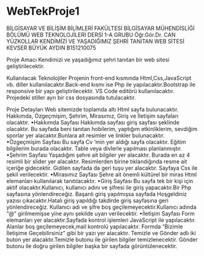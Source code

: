 # WebTekProje1
BİLGİSAYAR VE BİLİŞİM BİLİMLERİ FAKÜLTESİ 
BİLGİSAYAR MÜHENDİSLİĞİ BÖLÜMÜ
WEB TEKNOLOJİLERİ DERSİ
1-A GRUBU
Öğr.Gör.Dr. CAN YÜZKOLLAR
KENDİMİZİ VE YAŞADIĞIMIZ ŞEHRİ TANITAN WEB SİTESİ
KEVSER BÜYÜK AYDIN
B151210075



Proje Amacı
Kendimizi ve yaşadığımız şehri tanıtan bir web sitesi geliştirilecektir.

Kullanılacak Teknolojiler
Projenin front-end kısmında Html,Css,JavaScript vb. diller kullanılacaktır.Back-end kısmı ise Php ile yapılacaktır.Bootstrap ile responsive bir yapı geliştirilecektir.
VS Code editörü kullanılacaktır. Projedeki stiller ayrı bir css dosyasında tutulacaktır.

Proje Detayları
Web sitemizde toplamda altı Html sayfa bulunacaktır. Hakkımda, Özgeçmişim, Şehrim, Mirasımız, Giriş ve İletişim sayfaları olacaktır.
•Hakkımda Sayfası
Hakkımda sayfası giriş sayfası şeklinde olacaktır. Bu sayfada beni tanıtan hobilerim, yaptığım etkinliklerim, sevdiğim sporlar yer alacaktır.Bunlara ait resimler ve linkler bulunacaktır.
•Özgeçmişim Sayfası
Bu sayfa Cv ‘min yer aldığı sayfa olacaktır. Eğitim bilgilerim burada olacaktır. Table veya divlerle yapılması planlanmıştır.
•Şehrim Sayfası
Yaşadığım şehre ait bilgiler yer alacaktır. Burada en az 4 resimli bir slider yer alacaktır. Resimlerden birine tıklandığında resme ait içeriğe gidecektir. Gidilen sayfada da geri tuşu yer alacaktır. Sayfaya Css ile şekil verilecektir.
•Mirasımız Sayfası
Şehre ait önemli kültürel bir miras Html elemanları kullanılarak tanıtılacaktır.
•Giriş Sayfası
Bu sayfa tek bir kişi için aktif olacaktır.Kullanıcı, kullanıcı adını ve şifresi ile giriş yapacaktır.Bir Php sayfasına yönlendireceğiz. Başarılı giriş yapılmışsa sayfada Hoşgeldiniz yazısı çıkacaktır.Hatalı giriş yapıldığı takdirde giriş sayfasına geri yönlendireceğiz.
Kullanıcı adı ve şifre boş geçilemeyecektir.Kullanıcı adında “@” girilmemişse yine aynı şekilde uyarı verilecektir.
•İletişim Sayfası
Form elemanları yer alacaktır.Sayfada kontrol işlemleri JavaScript ile yapılacaktır. Alanlar boş geçilemeyecek,mail kontrolü yapılacaktır.
Formda “Bizimle İletişime Geçebilirsiniz” gibi bir yazı yer alacaktır.
Temizle ve Gönder adlı iki buton yer alacaktır.Temizle butonu ile girilen bilgiler temizlenecektir. Gönder butonu ile doğru girilen bilgiler başka bir sayfada görüntülenecektir.
